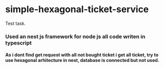 # simple-hexagonal-ticket-service
Test task.
### Used an nest js framework for node js all code writen in typescript 
#### As i dont find get request with all not bought ticket i get all ticket, try to use hexagonal arhitecture in nest, database is connected but not used.
